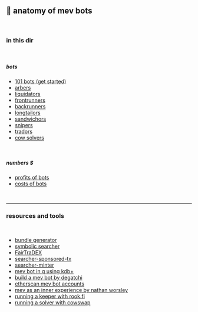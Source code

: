 ## 🤖 anatomy of mev bots

<br>

### in this dir

<br>

##### bots

* [101 bots (get started)](bots/101.md)
* [arbers](bots/arbers.md)
* [liquidators](bots/liquidators.md)
* [frontrunners](bots/frontrunners.md)
* [backrunners](bots/backrunners.md)
* [longtailors](bots/longtailors.md)
* [sandwichors](bots/sandwichors.md)
* [snipers](bots/snipers.md)
* [tradors](bots/tradors.md)
* [cow solvers](bots/cow-solvers.md)


<br>

##### numbers $

* [profits of bots](profits)
* [costs of bots](deployment)

<br>


---

### resources and tools

<br>

* [bundle generator](https://github.com/Alcibiades-Capital/mev_bundle_generator)
* [symbolic searcher](https://github.com/bzhang42/symbolic-searcher)
* [FairTraDEX](https://github.com/MEVProof/Contracts)
* [searcher-sponsored-tx](https://github.com/flashbots/searcher-sponsored-tx)
* [searcher-minter](https://github.com/flashbots/searcher-minter)
* [mev bot in q using kdb+](https://github.com/sambacha/q-evm)
* [build a mev bot by degatchi](https://www.degatchi.com/articles/how-to-build-a-mev-bot)
* [etherscan mev bot accounts](https://etherscan.io/accounts/label/mev-bot)
* [mev as an inner experience by nathan worsley](https://www.youtube.com/watch?v=9iHlyaRsgYI)
* [running a keeper with rook.fi](https://docs.rook.fi/reference/integrate/run-a-keeper)
* [running a solver with cowswap](https://mirror.xyz/steinkirch.eth/s_RwnRgJvK_6fLYPyav7lFT3Zs4W4ZvYwp-AM9EbuhQ)

